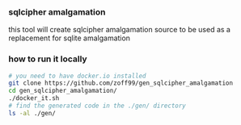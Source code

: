 ### sqlcipher amalgamation

this tool will create sqlcipher amalgamation source to be used as a replacement for sqlite amalgamation

### how to run it locally

```bash
# you need to have docker.io installed
git clone https://github.com/zoff99/gen_sqlcipher_amalgamation
cd gen_sqlcipher_amalgamation/
./docker_it.sh
# find the generated code in the ./gen/ directory
ls -al ./gen/
```
